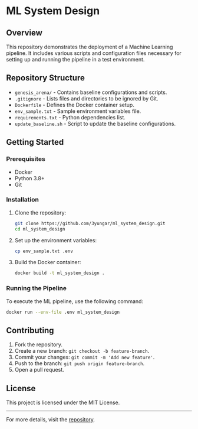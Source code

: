 # ML System Design

## Overview
This repository demonstrates the deployment of a Machine Learning pipeline. It includes various scripts and configuration files necessary for setting up and running the pipeline in a test environment.

## Repository Structure
- `genesis_arena/` - Contains baseline configurations and scripts.
- `.gitignore` - Lists files and directories to be ignored by Git.
- `Dockerfile` - Defines the Docker container setup.
- `env_sample.txt` - Sample environment variables file.
- `requirements.txt` - Python dependencies list.
- `update_baseline.sh` - Script to update the baseline configurations.

## Getting Started

### Prerequisites
- Docker
- Python 3.8+
- Git

### Installation
1. Clone the repository:
    ```bash
    git clone https://github.com/3yungar/ml_system_design.git
    cd ml_system_design
    ```
2. Set up the environment variables:
    ```bash
    cp env_sample.txt .env
    ```
3. Build the Docker container:
    ```bash
    docker build -t ml_system_design .
    ```

### Running the Pipeline
To execute the ML pipeline, use the following command:
```bash
docker run --env-file .env ml_system_design
```

## Contributing
1. Fork the repository.
2. Create a new branch: `git checkout -b feature-branch`.
3. Commit your changes: `git commit -m 'Add new feature'`.
4. Push to the branch: `git push origin feature-branch`.
5. Open a pull request.

## License
This project is licensed under the MIT License.

---

For more details, visit the [repository](https://github.com/3yungar/ml_system_design).
